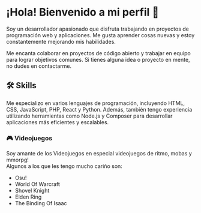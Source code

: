 
# ¡Hola! Bienvenido a mi perfil 👋

Soy un desarrollador apasionado que disfruta trabajando en proyectos de programación web y aplicaciones. Me gusta aprender cosas nuevas y estoy constantemente mejorando mis habilidades.

Me encanta colaborar en proyectos de código abierto y trabajar en equipo para lograr objetivos comunes. Si tienes alguna idea o proyecto en mente, no dudes en contactarme.

## 🛠 Skills
Me especializo en varios lenguajes de programación, incluyendo HTML, CSS, JavaScript, PHP, React y Python. Además, también tengo experiencia utilizando herramientas como Node.js y Composer para desarrollar aplicaciones más eficientes y escalables.



### 🎮 Videojuegos

Soy amante de los Videojuegos en especial videojuegos de ritmo, mobas y mmorpg!   
Algunos a los que les tengo mucho cariño son:

- Osu! 
- World Of Warcraft
- Shovel Knight
- Elden Ring
- The Binding Of Isaac

